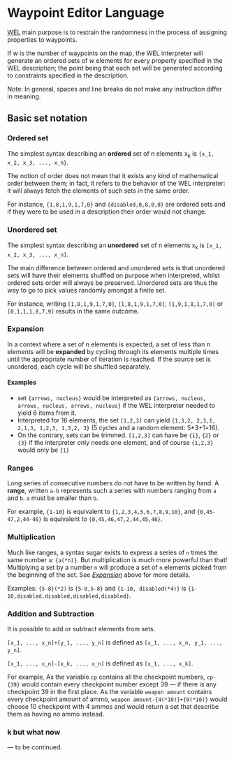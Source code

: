 # Waypoint Editor Language
<abbr title="Waypoint Editor Language">WEL</abbr> main purpose is to restrain the randomness in the process of assigning properties to waypoints.

If *w* is the number of waypoints on the map, the WEL interpreter will generate an ordered sets of *w* elements for every property specified in the WEL description; the point being that each set will be generated according to constraints specified in the description.

Note: In general, spaces and line breaks do not make any instruction differ in meaning.

## Basic set notation

### Ordered set
The simplest syntax describing an **ordered** set of n elements x<sub>k</sub> is `{x_1, x_2, x_3, ..., x_n}`.

The notion of order does not mean that it exists any kind of mathematical order between them; in fact, it refers to the behavior of the WEL interpreter: it will always fetch the elements of such sets in the same order.

For instance, `{1,8,1,9,1,7,0}` and `{disabled,0,8,0,0}` are ordered sets and if they were to be used in a description their order would not change.

### Unordered set
The simplest syntax describing an **unordered** set of n elements x<sub>k</sub> is `[x_1, x_2, x_3, ..., x_n]`.

The main difference between ordered and unordered sets is that unordered sets will have their elements shuffled on purpose when interpreted, whilst ordered sets order will always be preserved. Unordered sets are thus the way to go to pick values randomly amongst a finite set.

For instance, writing `[1,8,1,9,1,7,0]`, `[1,8,1,9,1,7,0]`, `[1,9,1,8,1,7,0]` or `[0,1,1,1,8,7,9]` results in the same outcome.

### Expansion
In a context where a set of n elements is expected, a set of less than n elements will be **expanded** by cycling through its elements multiple times until the appropriate number of iteration is reached. If the source set is unordered, each cycle will be shuffled separately.

#### Examples
-  set `{arrows, nucleus}` would be interpreted as `{arrows, nucleus, arrows, nucleus, arrows, nucleus}` if the WEL interpreter needed to yield 6 items from it.
- Interpreted for 16 elements, the set `[1,2,3]` can yield `{1,3,2, 2,3,1, 2,1,3, 1,2,3, 1,3,2, 3}` (5 cycles and a random element: 5*3+1=16).
- On the contrary, sets can be trimmed. `[1,2,3]` can have be `{1}`, `{2}` or `{3}` if the interpreter only needs one element, and of course `{1,2,3}` would only be `{1}`

### Ranges
Long series of consecutive numbers do not have to be written by hand. A **range**, written `a-b` represents such a series with numbers ranging from `a` and `b`. `a` must be smaller than `b`.

For example, `{1-10}` is equivalent to `{1,2,3,4,5,6,7,8,9,10}`, and `{0,45-47,2,44-46}` is equivalent to `{0,45,46,47,2,44,45,46}`.

### Multiplication
Much like ranges, a syntax sugar exists to express a series of `n` times the same number `a`: `{a(*n)}`.
But multiplication is much more powerful than that! Multiplying a set by a number `n` will produce a set of `n` elements picked from the beginning of the set. See [*Expansion*](#expansion) above for more details.

Examples: `{5-8}(*2)` is `{5-8,5-8}` and `{1-10, disabled(*4)}` is `{1-10,disabled,disabled,disabled,disabled}`.

### Addition and Subtraction
It is possible to add or subtract elements from sets.

`[x_1, ..., x_n]+[y_1, ..., y_n]` is defined as `[x_1, ..., x_n, y_1, ..., y_n]`.

`[x_1, ..., x_n]-[x_k, ..., x_n]` is defined as `[x_1, ..., x_k]`.

For example, As the variable `cp` contains all the checkpoint numbers, `cp-{39}` would contain every checkpoint number except 39 — if there is any checkpoint 39 in the first place. As the variable `weapon amount` contains every checkpoint amount of ammo, `weapon amount-{4(*10)}+{0(*10)}` would choose 10 checkpoint with 4 ammos and would return a set that describe them as having no ammo instead.

### k but what now
— to be continued.
